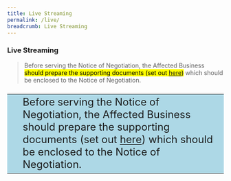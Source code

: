 ```yaml
---
title: Live Streaming
permalink: /live/
breadcrumb: Live Streaming
---
```

### **Live Streaming**

<!--<iframe width="803" height="451" src="https://www.youtube.com/embed/tda0GLO9WtQ?rel=0&autoplay=1" frameborder="0" allow="accelerometer; autoplay; encrypted-media; gyroscope; picture-in-picture" allowfullscreen></iframe>-->


> Before serving the Notice of Negotiation, the Affected Business <mark>should prepare the supporting documents (set out <a href="https://go.gov.sg/re-align-eligibility-supportingdocs">here</a>)</mark> which should be enclosed to the Notice of Negotiation.

<style>
table { background-color: #add8e6; font-size: 24px;}
tr {  }
td {  }  
  
</style>

<table>
<tr>
<td> </td>
<td>Before serving the Notice of Negotiation, the Affected Business should prepare the supporting documents (set out <a href="https://go.gov.sg/re-align-eligibility-supportingdocs">here</a>) which should be enclosed to the Notice of Negotiation.</td>
</tr>
</table>


